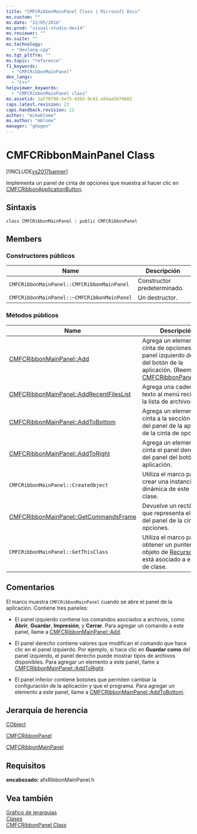```yaml
---
title: "CMFCRibbonMainPanel Class | Microsoft Docs"
ms.custom: ""
ms.date: "12/05/2016"
ms.prod: "visual-studio-dev14"
ms.reviewer: ""
ms.suite: ""
ms.technology: 
  - "devlang-cpp"
ms.tgt_pltfrm: ""
ms.topic: "reference"
f1_keywords: 
  - "CMFCRibbonMainPanel"
dev_langs: 
  - "C++"
helpviewer_keywords: 
  - "CMFCRibbonMainPanel class"
ms.assetid: 1af78798-5e75-4365-9c81-a54aa5679602
caps.latest.revision: 23
caps.handback.revision: 11
author: "mikeblome"
ms.author: "mblome"
manager: "ghogen"
---
```

# CMFCRibbonMainPanel Class
[!INCLUDE[vs2017banner](../../assembler/inline/includes/vs2017banner.md)]

Implementa un panel de cinta de opciones que muestra al hacer clic en [CMFCRibbonApplicationButton](../../mfc/reference/cmfcribbonapplicationbutton-class.md).  
  
## Sintaxis  
  
```  
class CMFCRibbonMainPanel : public CMFCRibbonPanel  
```  
  
## Members  
  
### Constructores públicos  
  
|Name|Descripción|  
|----------|-----------------|  
|`CMFCRibbonMainPanel::CMFCRibbonMainPanel`|Constructor predeterminado.|  
|`CMFCRibbonMainPanel::~CMFCRibbonMainPanel`|Un destructor.|  
  
### Métodos públicos  
  
|Name|Descripción|  
|----------|-----------------|  
|[CMFCRibbonMainPanel::Add](../Topic/CMFCRibbonMainPanel::Add.md)|Agrega un elemento de cinta de opciones al panel izquierdo del panel del botón de la aplicación.  \(Reemplaza [CMFCRibbonPanel::Add](../Topic/CMFCRibbonPanel::Add.md).\)|  
|[CMFCRibbonMainPanel::AddRecentFilesList](../Topic/CMFCRibbonMainPanel::AddRecentFilesList.md)|Agrega una cadena de texto al menú reciente de la lista de archivos.|  
|[CMFCRibbonMainPanel::AddToBottom](../Topic/CMFCRibbonMainPanel::AddToBottom.md)|Agrega un elemento cinta a la sección inferior del panel de la aplicación de la cinta de opciones.|  
|[CMFCRibbonMainPanel::AddToRight](../Topic/CMFCRibbonMainPanel::AddToRight.md)|Agrega un elemento cinta el panel derecho del panel del botón de la aplicación.|  
|`CMFCRibbonMainPanel::CreateObject`|Utiliza el marco para crear una instancia dinámica de este tipo de clase.|  
|[CMFCRibbonMainPanel::GetCommandsFrame](../Topic/CMFCRibbonMainPanel::GetCommandsFrame.md)|Devuelve un rectángulo que representa el área del panel de la cinta de opciones.|  
|`CMFCRibbonMainPanel::GetThisClass`|Utiliza el marco para obtener un puntero al objeto de [Recursos](../../mfc/reference/cruntimeclass-structure.md) que está asociado a este tipo de clase.|  
  
## Comentarios  
 El marco muestra `CMFCRibbonMainPanel` cuando se abre el panel de la aplicación.  Contiene tres paneles:  
  
-   El panel izquierdo contiene los comandos asociados a archivos, como **Abrir**, **Guardar**, **Impresión**, y **Cerrar**.  Para agregar un comando a este panel, llame a [CMFCRibbonMainPanel::Add](../Topic/CMFCRibbonMainPanel::Add.md).  
  
-   El panel derecho contiene valores que modifican el comando que hace clic en el panel izquierdo.  Por ejemplo, si hace clic en **Guardar como** del panel izquierdo, el panel derecho puede mostrar tipos de archivos disponibles.  Para agregar un elemento a este panel, llame a [CMFCRibbonMainPanel::AddToRight](../Topic/CMFCRibbonMainPanel::AddToRight.md).  
  
-   El panel inferior contiene botones que permiten cambiar la configuración de la aplicación y que el programa.  Para agregar un elemento a este panel, llame a [CMFCRibbonMainPanel::AddToBottom](../Topic/CMFCRibbonMainPanel::AddToBottom.md).  
  
## Jerarquía de herencia  
 [CObject](../../mfc/reference/cobject-class.md)  
  
 [CMFCRibbonPanel](../../mfc/reference/cmfcribbonpanel-class.md)  
  
 [CMFCRibbonMainPanel](../../mfc/reference/cmfcribbonmainpanel-class.md)  
  
## Requisitos  
 **encabezado:** afxRibbonMainPanel.h  
  
## Vea también  
 [Gráfico de jerarquías](../../mfc/hierarchy-chart.md)   
 [Clases](../../mfc/reference/mfc-classes.md)   
 [CMFCRibbonPanel Class](../../mfc/reference/cmfcribbonpanel-class.md)